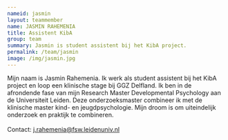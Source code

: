 ```yaml
---
nameid: jasmin
layout: teammember
name: JASMIN RAHEMENIA
title: Assistent KibA
group: team
summary: Jasmin is student assistent bij het KibA project.
permalink: /team/jasmin
image: /img/jasmin.jpg
---
```


Mijn naam is Jasmin Rahemenia. Ik werk als student assistent bij het KibA project en loop een klinische stage bij GGZ Delfland. Ik ben in de afrondende fase van mijn Research Master Developmental Psychology aan de Universiteit Leiden. Deze onderzoeksmaster combineer ik met de klinische master kind- en jeugdpsychologie. Mijn droom is om uiteindelijk onderzoek en praktijk te combineren.
<br>
<br>
Contact: j.rahemenia@fsw.leidenuniv.nl
